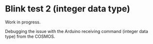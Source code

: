# Blink test 2 (integer data type)
Work in progress.

Debugging the issue with the Arduino receiving command (integer data type) from the COSMOS.

